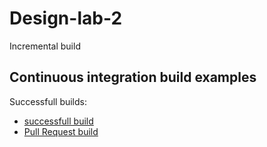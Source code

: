 # Design-lab-2
Incremental build

## Continuous integration build examples
Successfull builds:
- [successfull build](https://travis-ci.org/github/AnastasiaYarema/design-practice-2/builds/671026323)
- [Pull Request build](https://travis-ci.org/github/AnastasiaYarema/design-practice-2/builds/671027436)
